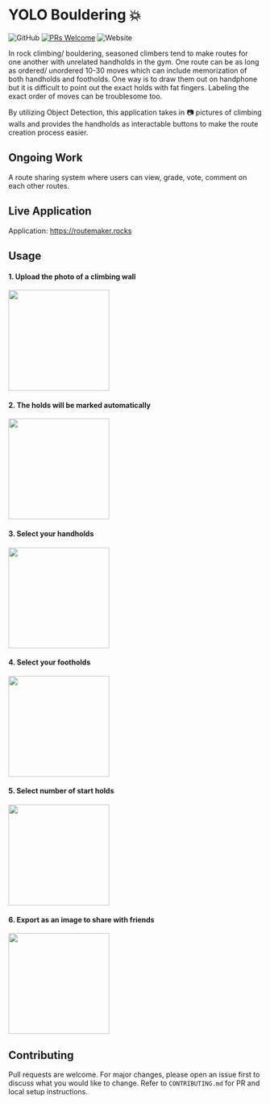 # YOLO Bouldering :boom:

![GitHub](https://img.shields.io/github/license/yarkhinephyo/yolo_bouldering?style=flat-square) [![PRs Welcome](https://img.shields.io/badge/PRs-welcome-brightgreen.svg?style=flat-square)](http://makeapullrequest.com) ![Website](https://img.shields.io/website?down_color=red&down_message=offline&style=flat-square&up_color=green&up_message=online&url=https%3A%2F%2Fyarkhinephyo.github.io%2FRouteMaker%2F)

In rock climbing/ bouldering, seasoned climbers tend to make routes for one another with unrelated handholds in the gym. One route can be as long as ordered/ unordered 10-30 moves which can include memorization of both handholds and footholds. One way is to draw them out on handphone but it is difficult to point out the exact holds with fat fingers. Labeling the exact order of moves can be troublesome too.

By utilizing Object Detection, this application takes in :camera: pictures of climbing walls and provides the handholds as interactable buttons to make the route creation process easier.

## Ongoing Work

A route sharing system where users can view, grade, vote, comment on each other routes.

## Live Application

Application: https://routemaker.rocks

## Usage

#### 1. Upload the photo of a climbing wall

<img src="https://raw.githubusercontent.com/yarkhinephyo/yolo_bouldering/main/docs/Screenshot_1.jpg" width="200" />

#### 2. The holds will be marked automatically

<img src="https://raw.githubusercontent.com/yarkhinephyo/yolo_bouldering/main/docs/Screenshot_2.jpg" width="200" />

#### 3. Select your handholds

<img src="https://raw.githubusercontent.com/yarkhinephyo/yolo_bouldering/main/docs/Screenshot_3.jpg" width="200" />

#### 4. Select your footholds

<img src="https://raw.githubusercontent.com/yarkhinephyo/yolo_bouldering/main/docs/Screenshot_4.jpg" width="200" />

#### 5. Select number of start holds

<img src="https://raw.githubusercontent.com/yarkhinephyo/yolo_bouldering/main/docs/Screenshot_5.jpg" width="200" />

#### 6. Export as an image to share with friends

<img src="https://raw.githubusercontent.com/yarkhinephyo/yolo_bouldering/main/docs/Screenshot_6.jpg" width="200" />

## Contributing

Pull requests are welcome. For major changes, please open an issue first to discuss what you would like to change. Refer to `CONTRIBUTING.md` for PR and local setup instructions.
